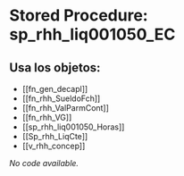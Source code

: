 # Stored Procedure: sp_rhh_liq001050_EC

## Usa los objetos:
- [[fn_gen_decapl]]
- [[fn_rhh_SueldoFch]]
- [[fn_rhh_ValParmCont]]
- [[fn_rhh_VG]]
- [[sp_rhh_liq001050_Horas]]
- [[Sp_rhh_LiqCte]]
- [[v_rhh_concep]]

*No code available.*
